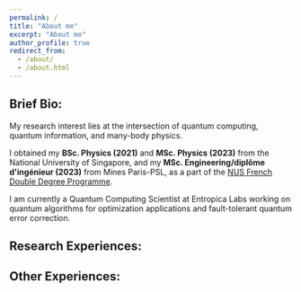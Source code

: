 ```yaml
---
permalink: /
title: "About me"
excerpt: "About me"
author_profile: true
redirect_from: 
  - /about/
  - /about.html
---
```


## Brief Bio:
My research interest lies at the intersection of quantum computing, quantum information, and many-body physics. 

I obtained my **BSc. Physics (2021)** and **MSc. Physics (2023)** from the National University of Singapore, and my **MSc. Engineering/diplôme d'ingénieur (2023)** from Mines Paris-PSL, as a part of the [NUS French Double Degree Programme](https://fddp.nus.edu.sg/index.html).

I am currently a Quantum Computing Scientist at Entropica Labs working on quantum algorithms for optimization applications and fault-tolerant quantum error correction.

## Research Experiences:


## Other Experiences:
